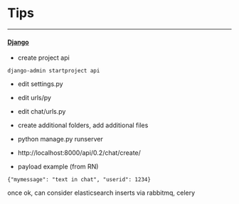 # Tips

---
#### <ins>Django</ins>
- create project api
```
django-admin startproject api
```
- edit settings.py
- edit urls/py
- edit chat/urls.py
- create additional folders, add additional files

- python manage.py runserver
- http://localhost:8000/api/0.2/chat/create/
- payload example (from RN)
```
{"mymessage": "text in chat", "userid": 1234}
```

once ok, can consider elasticsearch inserts via rabbitmq, celery
